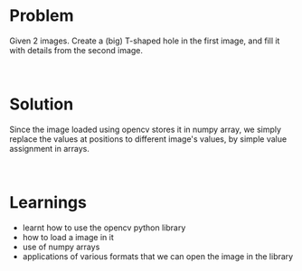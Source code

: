 # Problem
Given 2 images. Create a (big) T-shaped
hole in the first image, and fill it with details from the second image. 

<br>

# Solution
Since the image loaded using opencv stores it in numpy array, we simply replace the values at positions to different image's values, by simple value assignment in arrays.

<br>

# Learnings
-   learnt how to use the opencv python library
- how to load a image in it
- use of numpy arrays
- applications of various formats that we can open the image in the library
